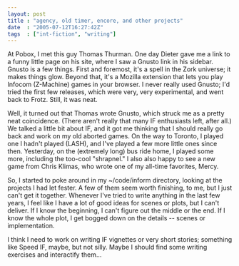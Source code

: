 ```yaml
---
layout: post
title : "agency, old timer, encore, and other projects"
date  : "2005-07-12T16:27:42Z"
tags  : ["int-fiction", "writing"]
---
```

At Pobox, I met this guy Thomas Thurman.  One day Dieter gave me a link to a funny little page on his site, where I saw a Gnusto link in his sidebar. Gnusto is a few things.  First and foremost, it's a spell in the Zork universe; it makes things glow.  Beyond that, it's a Mozilla extension that lets you play Infocom (Z-Machine) games in your browser.  I never really used Gnusto; I'd tried the first few releases, which were very, very experimental, and went back to Frotz.  Still, it was neat.

Well, it turned out that Thomas wrote Gnusto, which struck me as a pretty neat coincidence.  (There aren't really that many IF enthusiasts left, after all.) We talked a little bit about IF, and it got me thinking that I should really go back and work on my old aborted games.  On the way to Toronto, I played one I hadn't played (LASH), and I've played a few more little ones since then. Yesterday, on the (extremely long) bus ride home, I played some more, including the too-cool "shrapnel."  I also also happy to see a new game from Chris Klimas, who wrote one of my all-time favorites, Mercy.

So, I started to poke around in my ~/code/inform directory, looking at the projects I had let fester.  A few of them seem worth finishing, to me, but I just can't get it together.  Whenever I've tried to write anything in the last few years, I feel like I have a lot of good ideas for scenes or plots, but  I can't deliver.  If I know the beginning, I can't figure out the middle or the end.  If I know the whole plot, I get bogged down on the details -- scenes or implementation.

I think I need to work on writing IF vignettes or very short stories; something like Speed IF, maybe, but not silly.  Maybe I should find some writing exercises and interactify them... 
